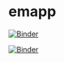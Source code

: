 # emapp


[![Binder](https://mybinder.org/badge_logo.svg)](https://mybinder.org/v2/gh/r0b07z3r0/emapp/main)

[![Binder](https://mybinder.org/badge_logo.svg)](https://mybinder.org/v2/gh/r0b07z3r0/emapp/HEAD?urlpath=https%3A%2F%2Fgithub.com%2Fr0b07z3r0%2Femapp%2Fblob%2Fmain%2FEMAPP.ipynb)
